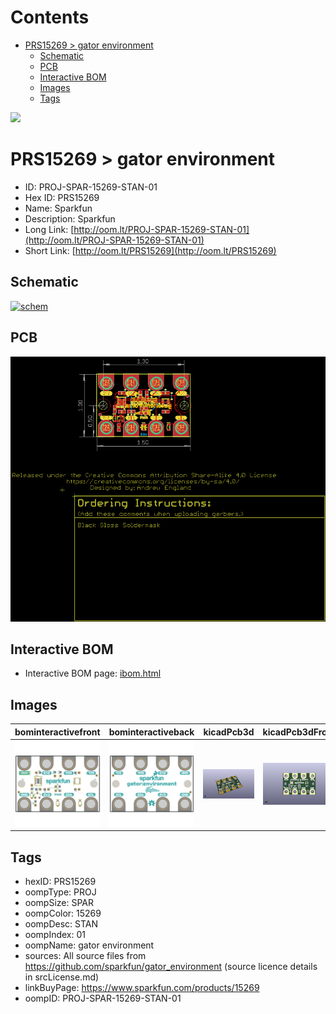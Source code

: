 



Contents
========

* [PRS15269 > gator environment](#prs15269--gator-environment)
	* [Schematic](#schematic)
	* [PCB](#pcb)
	* [Interactive BOM](#interactive-bom)
	* [Images](#images)
	* [Tags](#tags)
  
![][im]
# PRS15269 > gator environment

- ID: PROJ-SPAR-15269-STAN-01
- Hex ID: PRS15269
- Name: Sparkfun
- Description: Sparkfun
- Long Link: [http://oom.lt/PROJ-SPAR-15269-STAN-01](http://oom.lt/PROJ-SPAR-15269-STAN-01)
- Short Link: [http://oom.lt/PRS15269](http://oom.lt/PRS15269)

## Schematic
  
[![schem](eagleSchemImage.png)](eagleSchemImage.png)
## PCB
  
[![pcb](eagleImage.png)](eagleImage.png)
## Interactive BOM

- Interactive BOM page: [ibom.html](https://htmlpreview.github.io/?https://github.com/oomlout/oomlout_OOMP_projects/blob/main/PROJ-SPAR-15269-STAN-01/kicad/bom/ibom.html)

## Images
  
  

|bominteractivefront|bominteractiveback|kicadPcb3d|kicadPcb3dFront|kicadPcb3dBack|eagleImage|eagleSchemImage|
| :---: | :---: | :---: | :---: | :---: | :---: | :---: |
|[![bominteractivefront](bomFront_140.png)](bomFront.png)|[![bominteractiveback](bomBack_140.png)](bomBack.png)|[![kicadPcb3d](kicadPcb3d_140.png)](kicadPcb3d.png)|[![kicadPcb3dFront](kicadPcb3dFront_140.png)](kicadPcb3dFront.png)|[![kicadPcb3dBack](kicadPcb3dBack_140.png)](kicadPcb3dBack.png)|[![eagleImage](eagleImage_140.png)](eagleImage.png)|[![eagleSchemImage](eagleSchemImage_140.png)](eagleSchemImage.png)|

## Tags

- hexID: PRS15269
- oompType: PROJ
- oompSize: SPAR
- oompColor: 15269
- oompDesc: STAN
- oompIndex: 01
- oompName: gator environment
- sources: All source files from https://github.com/sparkfun/gator_environment (source licence details in srcLicense.md)
- linkBuyPage: https://www.sparkfun.com/products/15269
- oompID: PROJ-SPAR-15269-STAN-01



[im]: kicadPcb3d_450.png
